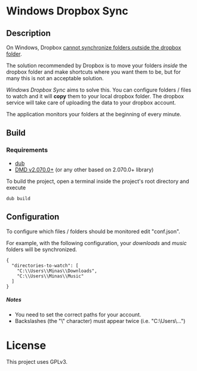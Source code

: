 # Windows Dropbox Sync

## Description
On Windows, Dropbox [cannot synchronize folders outside the dropbox folder](https://www.dropbox.com/en/help/12).  

The solution recommended by Dropbox is to move your folders _inside_ the dropbox folder and make shortcuts where you want them to be, but for many this is not an acceptable solution.

_Windows Dropbox Sync_ aims to solve this. You can configure folders / files to watch and it will **copy** them to your local dropbox folder. The dropbox service will take care of uploading the data to your dropbox account.

The application monitors your folders at the beginning of every minute.

## Build
### Requirements
* [dub](http://minas-mina.com/2015/08/16/installing-dub/)
* [DMD v2.070.0+](https://dlang.org/download.html#dmd) (or any other based on 2.070.0+ library)

To build the project, open a terminal inside the project's root directory and execute
```
dub build
```
## Configuration
To configure which files / folders should be monitored edit "conf.json".

For example, with the following configuration, your _downloads_ and _music_ folders will be synchronized.

```
{
  "directories-to-watch": [
    "C:\\Users\\Minas\\Downloads",
    "C:\\Users\\Minas\\Music"
  ]
}
```

##### Notes
* You need to set the correct paths for your account.
* Backslashes (the "\\" character) must appear twice (i.e. "C:\\Users\\...")

# License
This project uses GPLv3.
